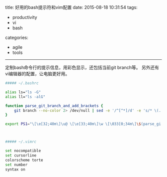 title: 好用的bash提示符和vim配置
date: 2015-08-18 10:31:54
tags:
  - productivity
  - vi
  - bash

categories:
  - agile
  - tools
---
定制bash命令行的提示信息，用彩色显示，还包括当前git branch等。
另外还有vi编辑器的配置，让电脑更好用。

``` bash
##### ~/.bashrc

alias ls="ls -G"
alias ll="ls -alG"

function parse_git_branch_and_add_brackets {
    git branch --no-color 2> /dev/null | sed -e '/^[^*]/d' -e 's/* \(.    *\)/\ \1\]/'
}

export PS1="\[\e[32;40m\]\u@ \[\e[33;40m\]\w \[\033[0;34m\]\$(parse_gi    t_branch_and_add_brackets) \[\033[0m\]\$ "



##### ~/.vimrc

set nocompatible
set cursorline
colorscheme torte
set number
syntax on

```

